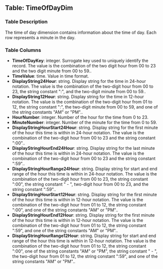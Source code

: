 ## Table: TimeOfDayDim
### Table Description
The time of day dimension contains information about the time of day. Each row represents a minute in the day.
### Table Columns
* __TimeOfDayKey__: integer. Surrogate key used to uniquely identify the record. The value is the combination of the two digit hour from 00 to 23 and the two digit minute from 00 to 59.. 
* __TimeValue__: time. Value in time format. 
* __DisplayString24Hour__: string. Display string for the time in 24-hour notation. The value is the combination of the two-digit hour from 00 to 23, the string constant ":", and the two-digit minute from 00 to 59.. 
* __DisplayString12Hour__: string. Display string for the time in 12-hour notation. The value is the combination of the two-digit hour from 01 to 12, the string constant ":", the two-digit minute from 00 to 59, and one of the string constants "AM" or "PM".. 
* __HourNumber__: integer. Number of the hour for the time from 0 to 23. 
* __MinuteNumber__: integer. Number of the minute for the time from 0 to 59. 
* __DisplayStringHourStart24Hour__: string. Display string for the first minute of the hour this time is within in 24-hour notation. The value is the combination of the two-digit hour from 00 to 23 and the string constant ":00".. 
* __DisplayStringHourEnd24Hour__: string. Display string for the last minute of the hour this time is within in 24-hour notation. The value is the combination of the two-digit hour from 00 to 23 and the string constant ":59".. 
* __DisplayStringHourRange24Hour__: string. Display string for start and end range of the hour this time is within in 24-hour notation. The value is the combination of the two-digit hour from 00 to 23, the string constant ":00", the string constant " - ", two-digit hour from 00 to 23, and the string constant ":59".. 
* __DisplayStringHourStart12Hour__: string. Display string for the first minute of the hour this time is within in 12-hour notation. The value is the combination of the two-digit hour from 01 to 12, the string constant ":00", and one of the string constants "AM" or "PM".. 
* __DisplayStringHourEnd12Hour__: string. Display string for the first minute of the hour this time is within in 12-hour notation. The value is the combination of the two-digit hour from 01 to 12, the string constant ":59", and one of the string constants "AM" or "PM".. 
* __DisplayStringHourRange12Hour__: string. Display string for start and end range of the hour this time is within in 12-hour notation. The value is the combination of the two-digit hour from 01 to 12, the string constant ":00", one of the string constants "AM" or "PM", the string constant " - ", the two-digit hour from 01 to 12, the string constant ":59", and one of the string constants "AM" or "PM"..